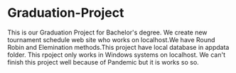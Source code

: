# Graduation-Project
This is our Graduation Project for Bachelor's degree.
We create new tournament schedule web site who works on localhost.We have Round Robin and Elemination methods.This project have local database in appdata folder.
This rpoject only works in Windows systems on localhost.
We can't finish this project well because of Pandemic but it is works so so.
